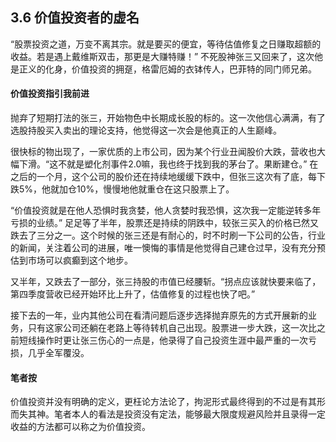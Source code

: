## 3.6 价值投资者的虚名
“股票投资之道，万变不离其宗。就是要买的便宜，等待估值修复之日赚取超额的收益。若是遇上戴维斯双击，那更是大赚特赚！” 不死股神张三又回来了，这次他是正义的化身，价值投资的拥趸，格雷厄姆的衣钵传人，巴菲特的同门师兄弟。

#### 价值投资指引我前进
抛弃了短期打法的张三，开始物色中长期成长股的标的。这一次他信心满满，有了选股持股买入卖出的理论支持，他觉得这一次会是他真正的人生巅峰。

很快标的物出现了，一家优质的上市公司，因为某个行业丑闻股价大跌，营收也大幅下滑。“这不就是塑化剂事件2.0嘛，我也终于找到我的茅台了。果断建仓。” 在之后的一个月，这个公司的股价还在持续地缓缓下跌中，但张三这次有了底，每下跌5%，他就加仓10%，慢慢地他就重仓在这只股票上了。

“价值投资就是在他人恐惧时我贪婪，他人贪婪时我恐惧，这次我一定能逆转多年亏损的业绩。” 足足等了半年，股票还是持续的阴跌中，较张三买入的价格已然又跌去了三分之一。这个时候的张三还是有耐心的，时不时刷一下公司的公告，行业的新闻，关注着公司的进展，唯一懊悔的事情是他觉得自己建仓过早，没有充分预估到市场可以疯癫到这个地步。

又半年，又跌去了一部分，张三持股的市值已经腰斩。“拐点应该就快要来临了，第四季度营收已经开始环比上升了，估值修复的过程也快了吧。”

接下去的一年，业内其他公司在看清问题后逐步选择抛弃原先的方式开展新的业务，只有这家公司还躺在老路上等待转机自己出现。股票进一步大跌，这一次比之前短线操作时更让张三伤心的一点是，他录得了自己投资生涯中最严重的一次亏损，几乎全军覆没。

#### 笔者按
价值投资并没有明确的定义，更枉论方法论了，拘泥形式最终得到的不过是有其形而失其神。笔者本人的看法是投资没有定法，能够最大限度规避风险并且录得一定收益的方法都可以称之为价值投资。
